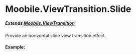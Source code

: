 Moobile.ViewTransition.Slide
================================================================================

##### Extends [Moobile.ViewTransition](../ViewTransition/ViewTransition.md)

Provide an horizontal slide view transition effect.

#### Example:

<div data-example="../../assets/classes/ViewTransition/ViewTransition.Slide.html"></div>